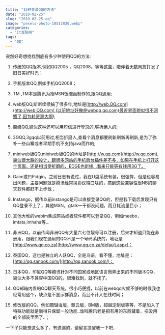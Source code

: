 ```yaml
---
title: "15种登录QQ的方法"
date: "2010-02-25"
slug: "2010-02-25-qq"
image: "pexels-photo-18512830.webp"
categories: 
  - "it互联网"
tags: 
  - "QQ"
---
```


突然好奇想找找到底有多少种使用QQ的方法:

1. 传统的QQ版本,例如QQ2005 ，QQ2008，等等这些，陪伴着无数网友打发了旧日美好时光；

2. 手机版本QQ,例如手机QQ2008；

3. TM ,TM本是腾讯为抢MSN饭碗而制作的,跟QQ通用;

4. web版QQ,断断续续搞了很多年,地址是[http://web.QQ.com](http://web.QQ.com),(以前地址好像是webqq.qq.com)最近界面貌似很不河蟹了,因为耗资源大啊!;

5. 超级QQ,貌似这种还可以用短信进行登录的,够折磨人的;

6. 3GQQ,3gqq以前用过,相当折磨人,查看个消息都要刷新刷新再刷新,是为了弥补一些山寨或者早期手机不支持java而作的;

7. miniweb版QQ,miniweb版QQ的地址是[http://w.qq.com](http://w.qq.com),貌似很大路的设计，跟很多网站的手机后台插件差不多，如果在手机上打开这个页面，还是相当受折磨的，EDGE也断线...看来只能等有钱用3G了。

8. Gaim或曰Pidgin，之前日志有说过，我在U盘系统有装，很强悍，但是也容易出问题，主要问题就是腾讯经常换协议端口啥的，搞到这些兼容性很NB的聊天软件都赶不上步伐；

9. Instango，据传以前instango是可以直接登录QQ的，但是我下载后发现只有QQ登录不上了，其他MSN，gtalk一干都没问题，而且耗流量巨小；

10. 其他大堆的webim集成网站或者软件都可以登录QQ，例如meebo，imtata,imhaha等...

11. 非洲QQ，以前传闻非洲QQ有大量六七位靓号可以注册，后来才知道只能在非洲用，跟我们现在通用的QQ不是一个号码系统的，地址是[http://www.qq.co.za](http://www.qq.co.za/default.aspx)；

12. 泰国QQ，这也是独立的人妖QQ，全是鸟语，看不懂，地址是：[http://qq.sanook.com/](http://qq.sanook.com/)；

13. 日本QQ，印尼QQ等腾讯针对不同国家或地区语言而弄出来的不同版本QQ，貌似大多不兼容中国QQ的。很难找到，就不找了。

14. QQ邮箱内置的QQ聊天系统，很小巧便捷，以前在webqq火候不够的时候我也经常用这个，缺点是不显示群消息，而且不计入在线时间；

15. 修改版的QQ，例如珊瑚虫版，飘云版，BM版，超越定制版等等，不是加入了特殊功能就是删得只保留一般功能..谁叫腾讯老是把有用的东西藏着，把没用的全部装里面了..；

一下子只能想这么多了，有遗漏的，请留言提醒我一下吧..
